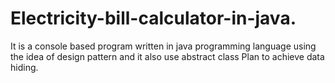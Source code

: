 # Electricity-bill-calculator-in-java.
It is a console based program written in java programming language using the idea of design pattern and it also use abstract class Plan to achieve data hiding.
